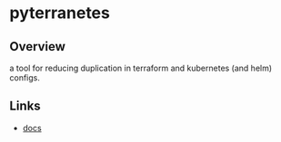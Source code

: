 # pyterranetes

## Overview

a tool for reducing duplication in terraform and kubernetes (and helm)
configs.

## Links

- [docs](https://sig11.gitlab.io/pyterranetes/)
